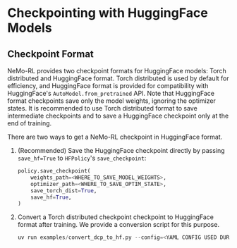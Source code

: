 # Checkpointing with HuggingFace Models

## Checkpoint Format
NeMo-RL provides two checkpoint formats for HuggingFace models: Torch distributed and HuggingFace format. Torch distributed is used by default for efficiency, and HuggingFace format is provided for compatibility with HuggingFace's `AutoModel.from_pretrained` API. Note that HuggingFace format checkpoints save only the model weights, ignoring the optimizer states. It is recommended to use Torch distributed format to save intermediate checkpoints and to save a HuggingFace checkpoint only at the end of training. 

There are two ways to get a NeMo-RL checkpoint in HuggingFace format.

1. (Recommended) Save the HuggingFace checkpoint directly by passing `save_hf=True` to `HFPolicy`'s `save_checkpoint`:
    
    ```python
    policy.save_checkpoint(
        weights_path=<WHERE_TO_SAVE_MODEL_WEIGHTS>,
        optimizer_path=<WHERE_TO_SAVE_OPTIM_STATE>,
        save_torch_dist=True,
        save_hf=True,
    )
    ```
2. Convert a Torch distributed checkpoint checkpoint to HuggingFace format after training. We provide a conversion script for this purpose.

    ```python
    uv run examples/convert_dcp_to_hf.py --config=<YAML CONFIG USED DURING TRAINING> <ANY CONFIG OVERRIDES USED DURING TRAINING> --dcp-ckpt-path=<PATH TO DIST CHECKPOINT TO CONVERT> --hf-ckpt-path=<WHERE TO SAVE HF CHECKPOINT>
    ```